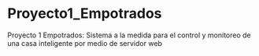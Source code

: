 # Proyecto1_Empotrados
Proyecto 1 Empotrados: Sistema a la medida para el control y monitoreo de una casa inteligente por medio de servidor web
